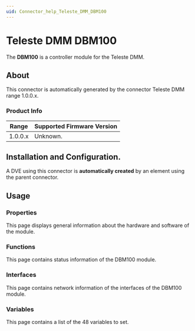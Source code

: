 ```yaml
---
uid: Connector_help_Teleste_DMM_DBM100
---
```


# Teleste DMM DBM100

The **DBM100** is a controller module for the Teleste DMM.

## About

This connector is automatically generated by the connector Teleste DMM range 1.0.0.x.

### Product Info

| Range | Supported Firmware Version |
|------------------|-----------------------------|
| 1.0.0.x          | Unknown.                    |

## Installation and Configuration.

A DVE using this connector is **automatically created** by an element using the parent connector.

## Usage

### Properties

This page displays general information about the hardware and software of the module.

### Functions

This page contains status information of the DBM100 module.

### Interfaces

This page contains network information of the interfaces of the DBM100 module.

### Variables

This page contains a list of the 48 variables to set.
